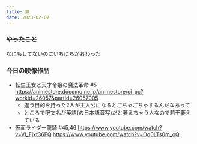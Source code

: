 ```yaml
---
title: 無
date: 2023-02-07
---
```


### ~~やったこと~~
なにもしてないのにいちにちがおわった

### 今日の映像作品
+ 転生王女と天才令嬢の魔法革命 #5 <https://animestore.docomo.ne.jp/animestore/ci_pc?workId=26057&partId=26057005>
  + 違う目的を持った2人が主人公になるとごちゃごちゃするんだなあって
  + ところで呪文名が英語(の日本語音写)だと萎えちゃう人なので若干萎えている
+ 仮面ライダー龍騎 #45,46 <https://www.youtube.com/watch?v=VI_Fjxt36FQ> <https://www.youtube.com/watch?v=Oq0LTs0m_oQ>
